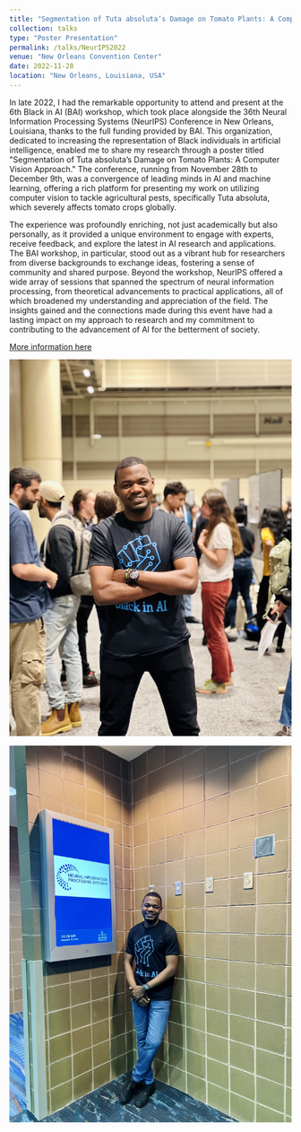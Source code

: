 ```yaml
---
title: "Segmentation of Tuta absoluta’s Damage on Tomato Plants: A Computer Vision Approach Approach"
collection: talks
type: "Poster Presentation"
permalink: /talks/NeurIPS2022
venue: "New Orleans Convention Center"
date: 2022-11-28
location: "New Orleans, Louisiana, USA"
---
```

In late 2022, I had the remarkable opportunity to attend and present at the 6th Black in AI (BAI) workshop, which took place alongside the 36th Neural Information Processing Systems (NeurIPS) Conference in New Orleans, Louisiana, thanks to the full funding provided by BAI. This organization, dedicated to increasing the representation of Black individuals in artificial intelligence, enabled me to share my research through a poster titled "Segmentation of Tuta absoluta’s Damage on Tomato Plants: A Computer Vision Approach." The conference, running from November 28th to December 9th, was a convergence of leading minds in AI and machine learning, offering a rich platform for presenting my work on utilizing computer vision to tackle agricultural pests, specifically Tuta absoluta, which severely affects tomato crops globally.

The experience was profoundly enriching, not just academically but also personally, as it provided a unique environment to engage with experts, receive feedback, and explore the latest in AI research and applications. The BAI workshop, in particular, stood out as a vibrant hub for researchers from diverse backgrounds to exchange ideas, fostering a sense of community and shared purpose. Beyond the workshop, NeurIPS offered a wide array of sessions that spanned the spectrum of neural information processing, from theoretical advancements to practical applications, all of which broadened my understanding and appreciation of the field. The insights gained and the connections made during this event have had a lasting impact on my approach to research and my commitment to contributing to the advancement of AI for the betterment of society.

[More information here](https://nbviewer.org/github/blackinai/blackinai.github.io/blob/4a3923311e72ea0613a1fcfd7472d98782787ff9/bai/src/files/BlackinAI22AcceptedPapers.pdf)

![SelectedImage](/images/NeurIPS2022-2.jpeg)

![SelectedImage](/images/NeurIPS2022-3.jpeg)
